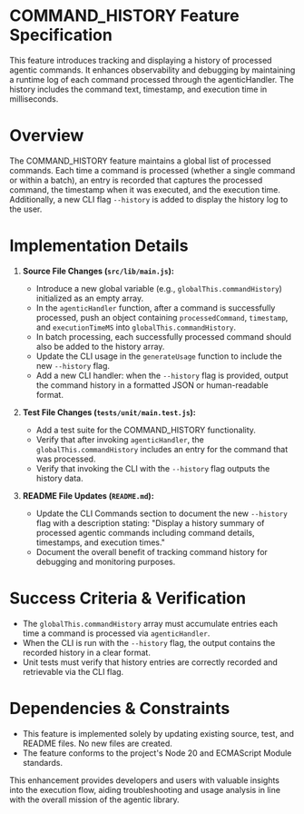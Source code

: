 # COMMAND_HISTORY Feature Specification

This feature introduces tracking and displaying a history of processed agentic commands. It enhances observability and debugging by maintaining a runtime log of each command processed through the agenticHandler. The history includes the command text, timestamp, and execution time in milliseconds.

# Overview

The COMMAND_HISTORY feature maintains a global list of processed commands. Each time a command is processed (whether a single command or within a batch), an entry is recorded that captures the processed command, the timestamp when it was executed, and the execution time. Additionally, a new CLI flag `--history` is added to display the history log to the user.

# Implementation Details

1. **Source File Changes (`src/lib/main.js`):**
   - Introduce a new global variable (e.g., `globalThis.commandHistory`) initialized as an empty array.
   - In the `agenticHandler` function, after a command is successfully processed, push an object containing `processedCommand`, `timestamp`, and `executionTimeMS` into `globalThis.commandHistory`.
   - In batch processing, each successfully processed command should also be added to the history array.
   - Update the CLI usage in the `generateUsage` function to include the new `--history` flag.
   - Add a new CLI handler: when the `--history` flag is provided, output the command history in a formatted JSON or human-readable format.

2. **Test File Changes (`tests/unit/main.test.js`):**
   - Add a test suite for the COMMAND_HISTORY functionality.
   - Verify that after invoking `agenticHandler`, the `globalThis.commandHistory` includes an entry for the command that was processed.
   - Verify that invoking the CLI with the `--history` flag outputs the history data.

3. **README File Updates (`README.md`):**
   - Update the CLI Commands section to document the new `--history` flag with a description stating: "Display a history summary of processed agentic commands including command details, timestamps, and execution times."
   - Document the overall benefit of tracking command history for debugging and monitoring purposes.

# Success Criteria & Verification

- The `globalThis.commandHistory` array must accumulate entries each time a command is processed via `agenticHandler`.
- When the CLI is run with the `--history` flag, the output contains the recorded history in a clear format.
- Unit tests must verify that history entries are correctly recorded and retrievable via the CLI flag.

# Dependencies & Constraints

- This feature is implemented solely by updating existing source, test, and README files. No new files are created.
- The feature conforms to the project's Node 20 and ECMAScript Module standards.

This enhancement provides developers and users with valuable insights into the execution flow, aiding troubleshooting and usage analysis in line with the overall mission of the agentic library.
